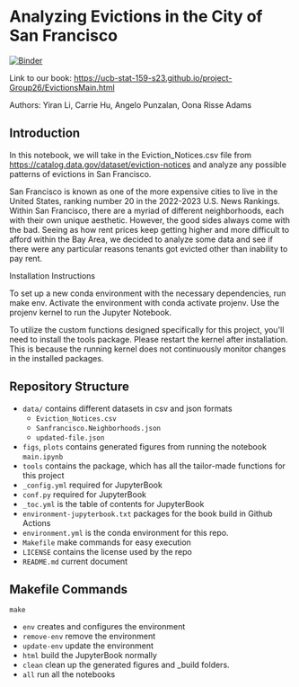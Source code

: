 # Analyzing Evictions in the City of San Francisco

[![Binder](https://mybinder.org/badge_logo.svg)](https://mybinder.org/v2/gh/UCB-stat-159-s23/project-Group26/HEAD)

Link to our book: https://ucb-stat-159-s23.github.io/project-Group26/EvictionsMain.html

Authors: Yiran Li, Carrie Hu, Angelo Punzalan, Oona Risse Adams

## Introduction
In this notebook, we will take in the Eviction_Notices.csv file from https://catalog.data.gov/dataset/eviction-notices and analyze any possible patterns of evictions in San Francisco.

San Francisco is known as one of the more expensive cities to live in the United States, ranking number 20 in the 2022-2023 U.S. News Rankings. Within San Francisco, there are a myriad of different neighborhoods, each with their own unique aesthetic. However, the good sides always come with the bad. Seeing as how rent prices keep getting higher and more difficult to afford within the Bay Area, we decided to analyze some data and see if there were any particular reasons tenants got evicted other than inability to pay rent. 

Installation Instructions

To set up a new conda environment with the necessary dependencies, run make env. Activate the environment with conda activate projenv. Use the projenv kernel to run the Jupyter Notebook.

To utilize the custom functions designed specifically for this project, you'll need to install the tools package. Please restart the kernel after installation. This is because the running kernel does not continuously monitor changes in the installed packages.


## Repository Structure

- `data/` contains different datasets in csv and json formats
  - `Eviction_Notices.csv`
  - `Sanfrancisco.Neighborhoods.json`
  - `updated-file.json`
- `figs`, `plots` contains generated figures from running the notebook `main.ipynb`
- `tools` contains the package, which has all the tailor-made functions for this project
- `_config.yml` required for JupyterBook
- `conf.py` required for JupyterBook
- `_toc.yml` is the table of contents for JupyterBook
- `environment-jupyterbook.txt` packages for the book build in Github Actions
- `environment.yml` is the conda environment for this repo.
- `Makefile` make commands for easy execution
- `LICENSE` contains the license used by the repo
- `README.md` current document

## Makefile Commands

`make`
- `env` creates and configures the environment
- `remove-env` remove the environment
- `update-env` update the environment
- `html` build the JupyterBook normally
- `clean` clean up the generated figures and _build folders.
- `all` run all the notebooks



